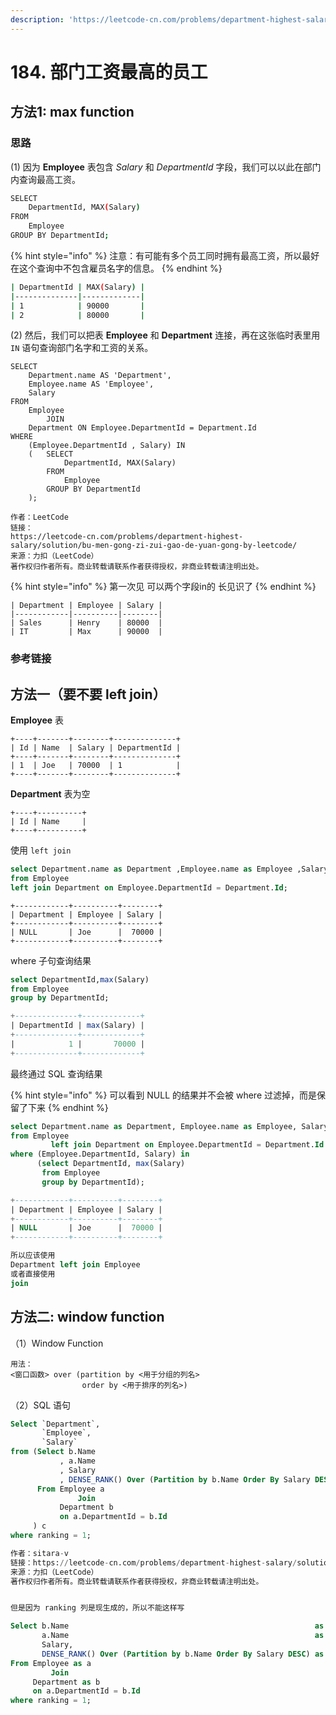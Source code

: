```yaml
---
description: 'https://leetcode-cn.com/problems/department-highest-salary/'
---
```


# 184. 部门工资最高的员工

## 方法1: max function

### 思路

\(1\) 因为 **Employee** 表包含 _Salary_ 和 _DepartmentId_ 字段，我们可以以此在部门内查询最高工资。

```bash
SELECT
    DepartmentId, MAX(Salary)
FROM
    Employee
GROUP BY DepartmentId;
```

{% hint style="info" %}
注意：有可能有多个员工同时拥有最高工资，所以最好在这个查询中不包含雇员名字的信息。
{% endhint %}

```bash
| DepartmentId | MAX(Salary) |
|--------------|-------------|
| 1            | 90000       |
| 2            | 80000       |
```

\(2\) 然后，我们可以把表 **Employee** 和 **Department** 连接，再在这张临时表里用 `IN` 语句查询部门名字和工资的关系。

```text
SELECT
    Department.name AS 'Department',
    Employee.name AS 'Employee',
    Salary
FROM
    Employee
        JOIN
    Department ON Employee.DepartmentId = Department.Id
WHERE
    (Employee.DepartmentId , Salary) IN
    (   SELECT
            DepartmentId, MAX(Salary)
        FROM
            Employee
        GROUP BY DepartmentId
	);

作者：LeetCode 
链接：
https://leetcode-cn.com/problems/department-highest-salary/solution/bu-men-gong-zi-zui-gao-de-yuan-gong-by-leetcode/ 
来源：力扣（LeetCode） 
著作权归作者所有。商业转载请联系作者获得授权，非商业转载请注明出处。
```

{% hint style="info" %}
第一次见 可以两个字段in的 长见识了
{% endhint %}

```text
| Department | Employee | Salary |
|------------|----------|--------|
| Sales      | Henry    | 80000  |
| IT         | Max      | 90000  |
```

### 参考链接





## 方法一（要不要 left join）

 **Employee** 表

```text
+----+-------+--------+--------------+
| Id | Name  | Salary | DepartmentId |
+----+-------+--------+--------------+
| 1  | Joe   | 70000  | 1            |
+----+-------+--------+--------------+
```

 **Department** 表为空

```text
+----+----------+
| Id | Name     |
+----+----------+
```

使用 `left join`

```sql
select Department.name as Department ,Employee.name as Employee ,Salary 
from Employee 
left join Department on Employee.DepartmentId = Department.Id;
```

```text
+------------+----------+--------+
| Department | Employee | Salary |
+------------+----------+--------+
| NULL       | Joe      |  70000 |
+------------+----------+--------+
```

where 子句查询结果

```sql
select DepartmentId,max(Salary) 
from Employee 
group by DepartmentId;

+--------------+-------------+
| DepartmentId | max(Salary) |
+--------------+-------------+
|            1 |       70000 |
+--------------+-------------+
```

最终通过 SQL 查询结果

{% hint style="info" %}
可以看到 NULL 的结果并不会被 where 过滤掉，而是保留了下来
{% endhint %}

```sql
select Department.name as Department, Employee.name as Employee, Salary
from Employee
         left join Department on Employee.DepartmentId = Department.Id
where (Employee.DepartmentId, Salary) in
      (select DepartmentId, max(Salary)
       from Employee
       group by DepartmentId);

+------------+----------+--------+
| Department | Employee | Salary |
+------------+----------+--------+
| NULL       | Joe      |  70000 |
+------------+----------+--------+

所以应该使用 
Department left join Employee 
或者直接使用 
join
```

## 方法二: window function

（1）Window Function

```text
用法：
<窗口函数> over (partition by <用于分组的列名>
                order by <用于排序的列名>)
```

（2）SQL 语句

```sql
Select `Department`,
       `Employee`,
       `Salary`
from (Select b.Name                                                       as Department
           , a.Name                                                       as Employee
           , Salary
           , DENSE_RANK() Over (Partition by b.Name Order By Salary DESC) as ranking
      From Employee a
               Join
           Department b
           on a.DepartmentId = b.Id
     ) c
where ranking = 1;

作者：sitara-v
链接：https://leetcode-cn.com/problems/department-highest-salary/solution/bu-men-gong-zi-zui-gao-de-yuan-gong-xiao-rhsj/
来源：力扣（LeetCode）
著作权归作者所有。商业转载请联系作者获得授权，非商业转载请注明出处。


但是因为 ranking 列是现生成的，所以不能这样写

Select b.Name                                                       as Department,
       a.Name                                                       as Employee,
       Salary,
       DENSE_RANK() Over (Partition by b.Name Order By Salary DESC) as ranking
From Employee as a
         Join
     Department as b
     on a.DepartmentId = b.Id
where ranking = 1;




```

